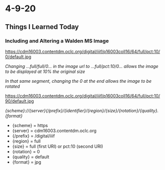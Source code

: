 # 4-9-20

## Things I Learned Today

### Including and Altering a Walden MS Image

https://cdm16003.contentdm.oclc.org/digital/iiif/p16003coll16/64/full/pct:10/0/default.jpg

*Changing ...full/full/0... in the image url to ...full/pct:10/0... allows the image to be displayed at 10% the original size*

*In that same segment, changing the 0 at the end allows the image to be rotated*

https://cdm16003.contentdm.oclc.org/digital/iiif/p16003coll16/64/full/pct:10/90/default.jpg

*{scheme}://{server}{/prefix}/{identifier}/{region}/{size}/{rotation}/{quality}.{format}*

- {scheme} = https
- {server} = cdm16003.contentdm.oclc.org
- {/prefix} = /digital/iiif
- {region} = full
- {size} = full (first URI) or pct:10 (second URI)
- {rotation} = 0
- {quality} = default
- {format} = jpg